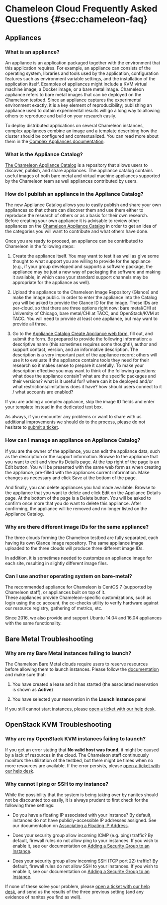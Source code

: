 # Chameleon Cloud Frequently Asked Questions {#sec:chameleon-faq}

## Appliances

### What is an appliance?

An appliance is an application packaged together with the environment
that this application requires. For example, an appliance can consists
of the operating system, libraries and tools used by the application,
configuration features such as environment variable settings, and the
installation of the application itself. Examples of appliances might
include a KVM virtual machine image, a Docker image, or a bare metal
image. Chameleon appliance refers to bare metal images that can be
deployed on the Chameleon testbed. Since an appliance captures the
experimental environment exactly, it is a key element of
reproducibility; publishing an appliance used to obtain experimental
results will go a long way to allowing others to reproduce and build on
your research easily.

To deploy distributed applications on several Chameleon instances,
complex appliances combine an image and a template describing how the
cluster should be configured and contextualized. You can read more about
them in the [Complex Appliances
documentation](https://www.chameleoncloud.org/docs/complex-appliances/).

### What is the Appliance Catalog?

[The Chameleon Appliance
Catalog](https://www.chameleoncloud.org/appliances/) is a repository
that allows users to discover, publish, and share appliances. The
appliance catalog contains useful images of both bare metal and virtual
machine appliances supported by the Chameleon team as well appliances
contributed by users.

### How do I publish an appliance in the Appliance Catalog?

The new Appliance Catalog allows you to easily publish and share your
own appliances so that others can discover them and use them either to
reproduce the research of others or as a basis for their own research.
Before creating your own appliance it is advisable to review other
appliances on the [Chameleon Appliance
Catalog](https://www.chameleoncloud.org/appliances/) in order to get an
idea of the categories you will want to contribute and what others have
done.

Once you are ready to proceed, an appliance can be contributed to
Chameleon in the following steps:

1.  Create the appliance itself. You may want to test it as well as give
    some thought to what support you are willing to provide for the
    appliance (e.g., if your group developed and supports a software
    package, the appliance may be just a new way of packaging the
    software and making it available, in which case your standard
    support channels may be appropriate for the appliance as well).

2.  Upload the appliance to the Chameleon Image Repository (Glance) and
    make the image public. In order to enter the appliance into the
    Catalog you will be asked to provide the Glance ID for the image.
    These IDs are per-cloud, so that there are three options right now:
    bare metal/CHI at University of Chicago, bare metal/CHI at TACC, and
    OpenStack/KVM at TACC. You will need to provide at least one
    appliance, but may want to provide all three.

3.  Go to the [Appliance Catalog Create Appliance web
    form](https://www.chameleoncloud.org/appliances/create/), fill out,
    and submit the form. Be prepared to provide the following
    information: a descriptive name (this sometimes requires some
    thought!), author and support contact, version, and an informative
    description. The description is a very important part of the
    appliance record; others will use it to evaluate if the appliance
    contains tools they need for their research so it makes sense to
    prepare it carefully. To make your description effective you may
    want to think of the following questions: what does the appliance
    contain? what are the specific packages and their versions? what is
    it useful for? where can it be deployed and/or what
    restrictions/limitations does it have? how should users connect to
    it / what accounts are enabled?

If you are adding a complex appliance, skip the image ID fields and
enter your template instead in the dedicated text box.

As always, if you encounter any problems or want to share with us
additional improvements we should do to the process, please do not
hesitate to [submit a ticket](https://www.chameleoncloud.org/help/).

### How can I manage an appliance on Appliance Catalog?

If you are the owner of the appliance, you can edit the appliance data,
such as the description or the support information. Browse to the
appliance that you want to edit and view its Details page. At the top
right of the page is an Edit button. You will be presented with the same
web form as when creating the appliance, pre-filled with the appliances
current information. Make changes as necessary and click Save at the
bottom of the page.

And finally, you can delete appliances you had made available. Browse to
the appliance that you want to delete and click Edit on the Appliance
Details page. At the bottom of the page is a Delete button. You will be
asked to confirm once more that you do want to delete this appliance.
After confirming, the appliance will be removed and no longer listed on
the Appliance Catalog.

### Why are there different image IDs for the same appliance?

The three clouds forming the Chameleon testbed are fully separated, each
having its own Glance image repository. The same appliance image
uploaded to the three clouds will produce three different image IDs.

In addition, it is sometimes needed to customize an appliance image for
each site, resulting in slightly different image files.

### Can I use another operating system on bare-metal?

The recommended appliance for Chameleon is CentOS 7 (supported by
Chameleon staff), or appliances built on top of it.\
These appliances provide Chameleon-specific customizations, such as
login using the cc account, the cc-checks utility to verify hardware
against our resource registry, gathering of metrics, etc.

Since 2016, we also provide and support Ubuntu 14.04 and 16.04
appliances with the same functionality.

## Bare Metal Troubleshooting

### Why are my Bare Metal instances failing to launch?

The Chameleon Bare Metal clouds require users to reserve resources
before allowing them to launch instances. Please follow the
[documentation](https://www.chameleoncloud.org/docs/bare-metal/) and
make sure that:

1.  You have created a lease and it has started (the associated
    reservation is shown as **Active**)

2.  You have selected your reservation in the **Launch Instance** panel

If you still cannot start instances, please [open a ticket with our help
desk](https://www.chameleoncloud.org/user/help/).

## OpenStack KVM Troubleshooting

### Why are my OpenStack KVM instances failing to launch?

If you get an error stating that **No valid host was found**, it might
be caused by a lack of resources in the cloud. The Chameleon staff
continuously monitors the utilization of the testbed, but there might be
times when no more resources are available. If the error persists,
please [open a ticket with our help
desk](https://www.chameleoncloud.org/user/help/).

### Why cannot I ping or SSH to my instance?

While the possibility that the system is being taking over by nanites
should not be discounted too easily, it is always prudent to first check
for the following three settings:

-   Do you have a floating IP associated with your instance? By default,
    instances do not have publicly-accessible IP addresses assigned.
    See our documentation on [Associating a Floating IP Address](https://chameleoncloud.readthedocs.io/en/latest/technical/kvm.html#kvm-associate-ip).

-   Does your security group allow incoming ICMP (e.g. ping) traffic? By
    default, firewall rules do not allow ping to your instances. If you
    wish to enable it, see our documentation on
    [Adding a Security Group to an Instance](https://chameleoncloud.readthedocs.io/en/latest/technical/kvm.html#kvm-security-group).

-   Does your security group allow incoming SSH (TCP port 22) traffic?
    By default, firewall rules do not allow SSH to your instances. If
    you wish to enable it, see our documentation on
    [Adding a Security Group to an Instance](https://chameleoncloud.readthedocs.io/en/latest/technical/kvm.html#kvm-security-group).

If none of these solve your problem, please [open a ticket with our help
desk](https://www.chameleoncloud.org/user/help/), and send us the
results of the three previous setting (and any evidence of nanites you find as well).
